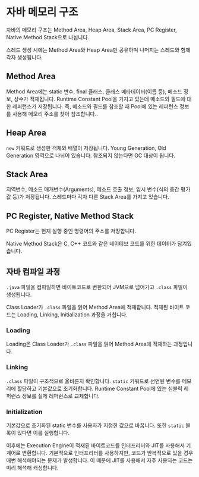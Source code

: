 # 자바 메모리 구조

자바의 메모리 구조는 Method Area, Heap Area, Stack Area, PC Register, Native Method Stack으로 나뉩니다.

스레드 생성 시에는 Method Area와 Heap Area만 공유하며 나머지는 스레드와 함께 각자 생성됩니다.

## Method Area

Method Area에는 static 변수, final 클래스, 클래스 메타데이터(이름 등), 메소드 정보, 상수가 적재됩니다. Runtime Constant Pool을 가지고 있는데 메소드와 필드에 대한 레퍼런스가 저장됩니다. 즉, 메소드와 필드를 참조할 때 Pool에 있는 레퍼런스 정보를 사용해 메모리 주소를 찾아 참조합니다..

## Heap Area

`new` 키워드로 생성한 객체와 배열이 저장됩니다. Young Generation, Old Generation 영역으로 나뉘어 있습니다. 참조되지 않는다면 GC 대상이 됩니다.

## Stack Area

지역변수, 메소드 매개변수(Arguments), 메소드 호출 정보, 임시 변수(식의 중간 평가 값 등)가 저장됩니다. 스레드마다 각자 다른 Stack Area를 가지고 있습니다.

## PC Register, Native Method Stack

PC Register는 현재 실행 중인 명령어의 주소를 저장합니다.

Native Method Stack은 C, C++ 코드와 같은 네이티브 코드를 위한 데이터가 담겨있습니다.

## 자바 컴파일 과정

`.java` 파일을 컴파일하면 바이트코드로 변한되어 JVM으로 넘어가고 `.class` 파일이 생성됩니다.

Class Loader가 `.class` 파일을 읽어 Method Area에 적재합니다. 적재된 바이트 코드는 Loading, Linking, Initialization 과정을 거칩니다.

### Loading

Loading은 Class Loader가 `.class` 파일을 읽어 Method Area에 적재하는 과정입니다.

### Linking

`.class` 파일이 구조적으로 올바른지 확인합니다. `static` 키워드로 선언된 변수를 메모리에 할당하고 기본값으로 초기화합니다. Runtime Constant Pool에 있는 심볼릭 레퍼런스 정보를 실제 레퍼런스로 교체합니다.

### Initialization

기본값으로 초기화된 static 변수를 사용자가 지정한 값으로 바꿉니다. 또한 `static` 블록이 있다면 이를 실행합니다.

이후에는 Execution Engine이 적재된 바이트코드를 인터프리터와 JIT를 사용해서 기계어로 변환합니다. 기본적으로 인터프리터를 사용하지만, 코드가 반복적으로 있을 경우 매번 해석해야되는 문제가 발생합니다. 이 때문에 JIT를 사용해서 자주 사용되는 코드는 미리 해석해 캐싱합니다.
